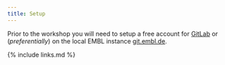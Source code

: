 ```yaml
---
title: Setup
---
```


Prior to the workshop you will need to setup a free account for [GitLab](https://gitlab.com/)
or (_preferentially_) on the local EMBL instance [git.embl.de](https://git.embl.de/).


{% include links.md %}
